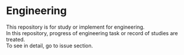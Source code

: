# Engineering
This repository is for study or implement for engineering.  
In this repository, progress of engineering task or record of studies are treated.  
To see in detail, go to issue section.
